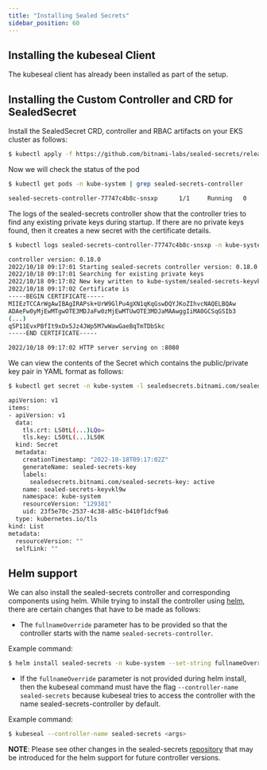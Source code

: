 ```yaml
---
title: "Installing Sealed Secrets"
sidebar_position: 60
---
```


## Installing the kubeseal Client

The kubeseal client has already been installed as part of the setup.

## Installing the Custom Controller and CRD for SealedSecret

Install the SealedSecret CRD, controller and RBAC artifacts on your EKS cluster as follows:

```bash
$ kubectl apply -f https://github.com/bitnami-labs/sealed-secrets/releases/download/v0.18.0/controller.yaml
```

Now we will check the status of the pod

```bash
$ kubectl get pods -n kube-system | grep sealed-secrets-controller

sealed-secrets-controller-77747c4b8c-snsxp      1/1     Running   0          5s
```
The logs of the sealed-secrets controller show that the controller tries to find any existing private keys during startup. If there are no private keys found, then it creates a new secret with the certificate details.

```bash test=false
$ kubectl logs sealed-secrets-controller-77747c4b8c-snsxp -n kube-system

controller version: 0.18.0
2022/10/18 09:17:01 Starting sealed-secrets controller version: 0.18.0
2022/10/18 09:17:01 Searching for existing private keys
2022/10/18 09:17:02 New key written to kube-system/sealed-secrets-keyvkl9w
2022/10/18 09:17:02 Certificate is 
-----BEGIN CERTIFICATE-----
MIIEzTCCArWgAwIBAgIRAPsk+UrW9GlPu4gXN1qKqGswDQYJKoZIhvcNAQELBQAw
ADAeFw0yMjEwMTgwOTE3MDJaFw0zMjEwMTUwOTE3MDJaMAAwggIiMA0GCSqGSIb3
(...)
q5P11EvxPBfIt9xDx5Jz4JWp5M7wWawGaeBqTmTDbSkc
-----END CERTIFICATE-----

2022/10/18 09:17:02 HTTP server serving on :8080
```

We can view the contents of the Secret which contains the public/private key pair in YAML format as follows:

```bash
$ kubectl get secret -n kube-system -l sealedsecrets.bitnami.com/sealed-secrets-key -o yaml

apiVersion: v1
items:
- apiVersion: v1
  data:
    tls.crt: LS0tL(...)LQo=
    tls.key: LS0tL(...)LS0K
  kind: Secret
  metadata:
    creationTimestamp: "2022-10-18T09:17:02Z"
    generateName: sealed-secrets-key
    labels:
      sealedsecrets.bitnami.com/sealed-secrets-key: active
    name: sealed-secrets-keyvkl9w
    namespace: kube-system
    resourceVersion: "129381"
    uid: 23f5e70c-2537-4c38-a85c-b410f1dcf9a6
  type: kubernetes.io/tls
kind: List
metadata:
  resourceVersion: ""
  selfLink: ""
```

## Helm support

We can also install the sealed-secrets controller and corresponding components using helm. While trying to install the controller using [helm](https://github.com/bitnami-labs/sealed-secrets#helm-chart), there are certain changes that have to be made as follows:

* The `fullnameOverride` parameter has to be provided so that the controller starts with the name `sealed-secrets-controller`.

Example command:
```bash test=false
$ helm install sealed-secrets -n kube-system --set-string fullnameOverride=sealed-secrets-controller sealed-secrets/sealed-secrets
```
* If the `fullnameOverride` parameter is not provided during helm install, then the kubeseal command must have the flag `--controller-name sealed-secrets` because kubeseal tries to access the controller with the name sealed-secrets-controller by default.

Example command:
```bash test=false
$ kubeseal --controller-name sealed-secrets <args>
```


**NOTE**: Please see other changes in the sealed-secrets [repository](https://github.com/bitnami-labs/sealed-secrets) that may be introduced for the helm support for future controller versions.